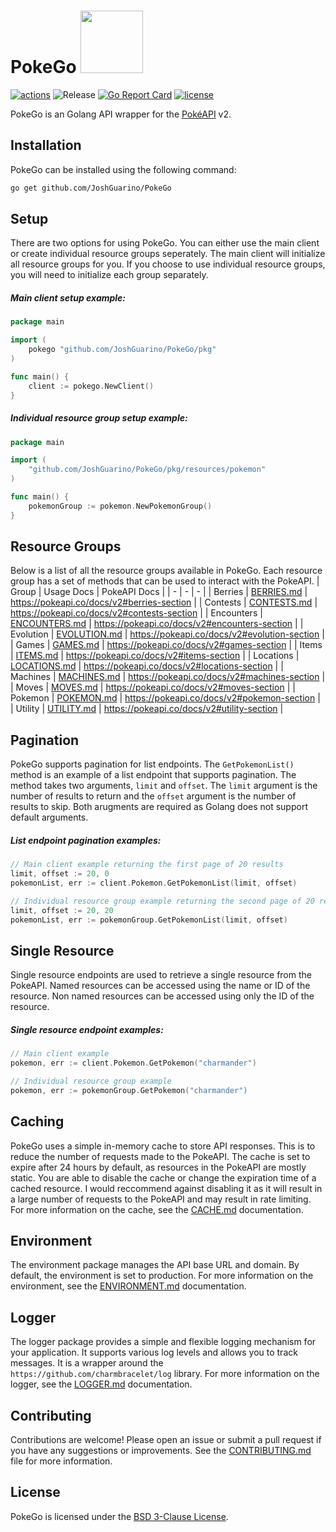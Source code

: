# PokeGo <a href="https://pokeapi.co/api/v2/pokemon/charmander"><img src='https://veekun.com/dex/media/pokemon/global-link/4.png' height=100px/></a>

[![actions](https://github.com/JoshGuarino/PokeGo/actions/workflows/main.yml/badge.svg)](https://github.com/JoshGuarino/PokeGo/actions/workflows/main.yml)
![Release](https://img.shields.io/github/v/release/JoshGuarino/PokeGo)
[![Go Report Card](https://goreportcard.com/badge/github.com/JoshGuarino/PokeGo?style=flat)](https://goreportcard.com/report/github.com/JoshGuarino/PokeGo)
[![license](https://img.shields.io/badge/License-BSD_3--Clause-blue.svg "license")](https://github.com/JoshGuarino/PokeGo/blob/main/LICENSE)

PokeGo is an Golang API wrapper for the [PokéAPI](https://pokeapi.co/) v2.

## Installation

PokeGo can be installed using the following command:

```bash
go get github.com/JoshGuarino/PokeGo
```

## Setup

There are two options for using PokeGo. You can either use the main client or create individual resource groups seperately.
The main client will initialize all resource groups for you. If you choose to use individual resource groups,
you will need to initialize each group separately.

##### Main client setup example:

```go
package main

import (
    pokego "github.com/JoshGuarino/PokeGo/pkg"
)

func main() {
    client := pokego.NewClient()
}
```

##### Individual resource group setup example:

```go
package main

import (
    "github.com/JoshGuarino/PokeGo/pkg/resources/pokemon"
)

func main() {
    pokemonGroup := pokemon.NewPokemonGroup()
}
```

## Resource Groups

Below is a list of all the resource groups available in PokeGo. Each resource group has a set of methods that can be used to interact with the PokeAPI.
| Group | Usage Docs | PokeAPI Docs |
| - | - | - |
| Berries | [BERRIES.md](docs/BERRIES.md) | https://pokeapi.co/docs/v2#berries-section |
| Contests | [CONTESTS.md](docs/CONTESTS.md) | https://pokeapi.co/docs/v2#contests-section |
| Encounters | [ENCOUNTERS.md](docs/ENCOUNTERS.md) | https://pokeapi.co/docs/v2#encounters-section |
| Evolution | [EVOLUTION.md](docs/EVOLUTION.md) | https://pokeapi.co/docs/v2#evolution-section |
| Games | [GAMES.md](docs/GAMES.md) | https://pokeapi.co/docs/v2#games-section |
| Items | [ITEMS.md](docs/ITEMS.md) | https://pokeapi.co/docs/v2#items-section |
| Locations | [LOCATIONS.md](docs/LOCATIONS.md) | https://pokeapi.co/docs/v2#locations-section |
| Machines | [MACHINES.md](docs/MACHINES.md) | https://pokeapi.co/docs/v2#machines-section |
| Moves | [MOVES.md](docs/MOVES.md) | https://pokeapi.co/docs/v2#moves-section |
| Pokemon | [POKEMON.md](docs/POKEMON.md) | https://pokeapi.co/docs/v2#pokemon-section |
| Utility | [UTILITY.md](docs/UTILITY.md) | https://pokeapi.co/docs/v2#utility-section |

## Pagination

PokeGo supports pagination for list endpoints. The `GetPokemonList()` method is an example of a list endpoint that supports pagination.
The method takes two arguments, `limit` and `offset`. The `limit` argument is the number of results to return and the `offset` argument
is the number of results to skip. Both arugments are required as Golang does not support default arguments.

##### List endpoint pagination examples:

```go
// Main client example returning the first page of 20 results
limit, offset := 20, 0
pokemonList, err := client.Pokemon.GetPokemonList(limit, offset)

// Individual resource group example returning the second page of 20 results
limit, offset := 20, 20 
pokemonList, err := pokemonGroup.GetPokemonList(limit, offset)
```

## Single Resource 

Single resource endpoints are used to retrieve a single resource from the PokeAPI.
Named resources can be accessed using the name or ID of the resource.
Non named resources can be accessed using only the ID of the resource.

##### Single resource endpoint examples:

```go
// Main client example
pokemon, err := client.Pokemon.GetPokemon("charmander")

// Individual resource group example
pokemon, err := pokemonGroup.GetPokemon("charmander")
```

## Caching

PokeGo uses a simple in-memory cache to store API responses. This is to reduce the number of requests made to the PokeAPI.
The cache is set to expire after 24 hours by default, as resources in the PokeAPI are mostly static.
You are able to disable the cache or change the expiration time of a cached resource.
I would reccommend against disabling it as it will result in a large number of requests to the PokeAPI and may result in rate limiting.
For more information on the cache, see the [CACHE.md](docs/CACHE.md) documentation.

## Environment

The environment package manages the API base URL and domain. By default, the environment is set to production.
For more information on the environment, see the [ENVIRONMENT.md](docs/ENVIRONMENT.md) documentation.

## Logger

The logger package provides a simple and flexible logging mechanism for your application. 
It supports various log levels and allows you to track messages.
It is a wrapper around the `https://github.com/charmbracelet/log` library.
For more information on the logger, see the [LOGGER.md](docs/LOGGER.md) documentation.

## Contributing

Contributions are welcome! Please open an issue or submit a pull request if you have any suggestions or improvements.
See the [CONTRIBUTING.md](docs/CONTRIBUTING.md) file for more information.

## License

PokeGo is licensed under the [BSD 3-Clause License](LICENSE).
